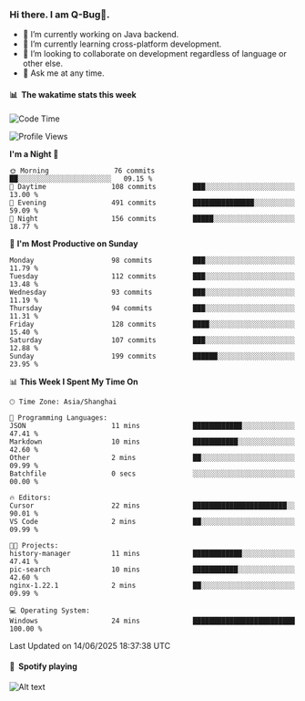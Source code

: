 ### Hi there. I am Q-Bug🐞.

- 🔭 I’m currently working on Java backend.
- 🌱 I’m currently learning cross-platform development.
- 👯 I’m looking to collaborate on development regardless of language or other else.
- 💬 Ask me at any time.

#### 📊 &nbsp;**The wakatime stats this week**  
<!--START_SECTION:waka-->
![Code Time](http://img.shields.io/badge/Code%20Time-329%20hrs%2029%20mins-blue)

![Profile Views](http://img.shields.io/badge/Profile%20Views-0-blue)

**I'm a Night 🦉** 

```text
🌞 Morning                76 commits          ██░░░░░░░░░░░░░░░░░░░░░░░   09.15 % 
🌆 Daytime                108 commits         ███░░░░░░░░░░░░░░░░░░░░░░   13.00 % 
🌃 Evening                491 commits         ███████████████░░░░░░░░░░   59.09 % 
🌙 Night                  156 commits         █████░░░░░░░░░░░░░░░░░░░░   18.77 % 
```
📅 **I'm Most Productive on Sunday** 

```text
Monday                   98 commits          ███░░░░░░░░░░░░░░░░░░░░░░   11.79 % 
Tuesday                  112 commits         ███░░░░░░░░░░░░░░░░░░░░░░   13.48 % 
Wednesday                93 commits          ███░░░░░░░░░░░░░░░░░░░░░░   11.19 % 
Thursday                 94 commits          ███░░░░░░░░░░░░░░░░░░░░░░   11.31 % 
Friday                   128 commits         ████░░░░░░░░░░░░░░░░░░░░░   15.40 % 
Saturday                 107 commits         ███░░░░░░░░░░░░░░░░░░░░░░   12.88 % 
Sunday                   199 commits         ██████░░░░░░░░░░░░░░░░░░░   23.95 % 
```


📊 **This Week I Spent My Time On** 

```text
🕑︎ Time Zone: Asia/Shanghai

💬 Programming Languages: 
JSON                     11 mins             ████████████░░░░░░░░░░░░░   47.41 % 
Markdown                 10 mins             ███████████░░░░░░░░░░░░░░   42.60 % 
Other                    2 mins              ██░░░░░░░░░░░░░░░░░░░░░░░   09.99 % 
Batchfile                0 secs              ░░░░░░░░░░░░░░░░░░░░░░░░░   00.00 % 

🔥 Editors: 
Cursor                   22 mins             ███████████████████████░░   90.01 % 
VS Code                  2 mins              ██░░░░░░░░░░░░░░░░░░░░░░░   09.99 % 

🐱‍💻 Projects: 
history-manager          11 mins             ████████████░░░░░░░░░░░░░   47.41 % 
pic-search               10 mins             ███████████░░░░░░░░░░░░░░   42.60 % 
nginx-1.22.1             2 mins              ██░░░░░░░░░░░░░░░░░░░░░░░   09.99 % 

💻 Operating System: 
Windows                  24 mins             █████████████████████████   100.00 % 
```


 Last Updated on 14/06/2025 18:37:38 UTC
<!--END_SECTION:waka-->

#### 🎵 &nbsp;**Spotify playing**  
![Alt text](https://spotify-recently-played-readme.vercel.app/api?user=e5y1o4x7kdt9kf2blu4wvmb4s&unique={true|1|on|yes})
